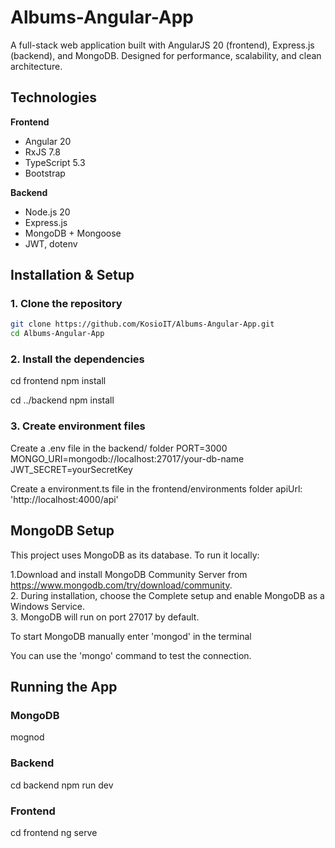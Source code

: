 # Albums-Angular-App

A full-stack web application built with AngularJS 20 (frontend), Express.js (backend), and MongoDB. Designed for performance, scalability, and clean architecture.

## Technologies

**Frontend**
- Angular 20
- RxJS 7.8
- TypeScript 5.3
- Bootstrap

**Backend**
- Node.js 20
- Express.js
- MongoDB + Mongoose
- JWT, dotenv

## Installation & Setup

### 1. Clone the repository

```bash
git clone https://github.com/KosioIT/Albums-Angular-App.git
cd Albums-Angular-App

```
### 2. Install the dependencies

cd frontend
npm install

cd ../backend
npm install

### 3. Create environment files

Create a .env file in the backend/ folder
PORT=3000
MONGO_URI=mongodb://localhost:27017/your-db-name
JWT_SECRET=yourSecretKey

Create a environment.ts file in the frontend/environments folder
apiUrl: 'http://localhost:4000/api'

## MongoDB Setup
This project uses MongoDB as its database. To run it locally:

1.Download and install MongoDB Community Server from https://www.mongodb.com/try/download/community.
<br>2. During installation, choose the Complete setup and enable MongoDB as a Windows Service.
<br>3. MongoDB will run on port 27017 by default.

To start MongoDB manually enter 'mongod' in the terminal

You can use the 'mongo' command to test the connection.

## Running the App

### MongoDB
mognod

### Backend
cd backend
npm run dev

### Frontend
cd frontend
ng serve
